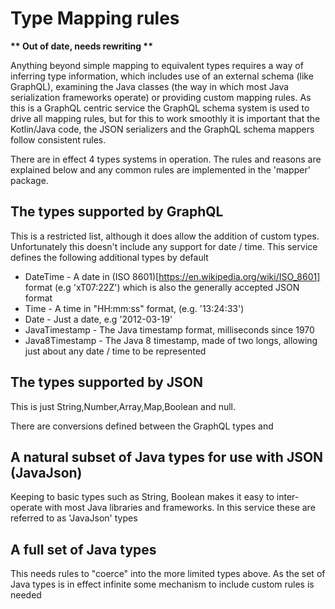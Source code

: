 # Type Mapping rules 

__** Out of date, needs rewriting **__ 


Anything beyond simple mapping to equivalent types requires a way of inferring type information, 
which includes use of an external schema (like GraphQL), examining the Java classes (the way in which 
most Java serialization frameworks operate) or providing custom mapping rules. As this is a GraphQL 
centric service the GraphQL schema system is used to drive all mapping rules, but for this to work smoothly 
it is important that the Kotlin/Java code, the JSON serializers and the GraphQL schema mappers follow 
consistent rules.

There are in effect 4 types systems in operation. The rules and reasons are explained below and 
any common rules are implemented in the 'mapper' package. 
  

## The types supported by GraphQL

This is a restricted list, although it does allow the addition of custom types. Unfortunately this 
doesn't include any support for date / time. This service defines the following additional types by default

* DateTime - A date in (ISO 8601)[https://en.wikipedia.org/wiki/ISO_8601] format (e.g 'xT07:22Z') which 
is also the generally accepted JSON format 
* Time - A time in "HH:mm:ss" format, (e.g. '13:24:33')
* Date - Just a date, e.g '2012-03-19'
* JavaTimestamp - The Java timestamp format, milliseconds since 1970
* Java8Timestamp - The Java 8 timestamp, made of two longs, allowing just about any date / time to be represented


## The types supported by JSON 
 
This is just String,Number,Array,Map,Boolean and null.

There are conversions defined between the GraphQL types and 

## A natural subset of Java types for use with JSON (JavaJson)

Keeping to basic types such as String, Boolean makes it easy to inter-operate with most Java 
libraries and frameworks. In this service these are referred to as 'JavaJson' types

## A full set of Java types 

This needs rules to "coerce" into the more limited types above. As the set of Java types is in effect 
infinite some mechanism to include custom rules is needed
  


